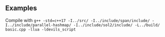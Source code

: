 ## Examples

Compile with 
`g++ -std=c++17 -I../src/ -I../include/span/include/ -I../include/parallel-hashmap/ -I../include/sol2/include/ -L../build/ basic.cpp -llua -ldevils_script`
